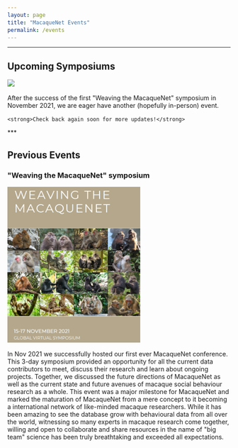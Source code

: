 ```yaml
---
layout: page
title: "MacaqueNet Events"
permalink: /events
---
```

***

## Upcoming Symposiums

<div class="team">
	<span class="image left"><img src="/assets/images/toque.png" width="50%"/></span>
	<p>After the success of the first "Weaving the MacaqueNet" symposium in November 2021, we are eager have another (hopefully in-person) event.
    
    <strong>Check back again soon for more updates!</strong> 
  </p>
</div>
***

## Previous Events

### "Weaving the MacaqueNet" symposium

<div class="team">
	<span class="image left"><img src="/assets/images/symposium.png" width="300"/></span>
	<p>In Nov 2021 we successfully hosted our first ever MacaqueNet conference. This 3-day symposium provided an opportunity for all the current data contributors to meet, discuss their research and learn about ongoing projects. Together, we discussed the future directions of MacaqueNet as well as the current state and future avenues of macaque social behaviour research as a whole. This event was a major milestone for MacaqueNet and marked the maturation of MacaqueNet from a mere concept to it becoming a international network of like-minded macaque researchers. While it has been amazing to see the database grow with behavioural data from all over the world, witnessing so many experts in macaque research come together, willing and open to collaborate and share resources in the name of "big team" science has been truly breathtaking and exceeded all expectations. </p>
</div>



